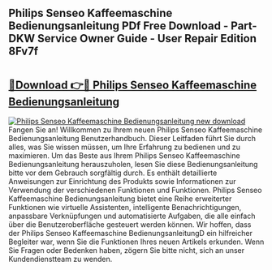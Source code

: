 ## Philips Senseo Kaffeemaschine Bedienungsanleitung PDf Free Download - Part-DKW Service Owner Guide - User Repair Edition 8Fv7f

# <h2><a href="http://df1e42u.blite.top/?on=Philips+Senseo+Kaffeemaschine+Bedienungsanleitung">🔗Download 👉🔴 Philips Senseo Kaffeemaschine Bedienungsanleitung</a></h2>

[![Philips Senseo Kaffeemaschine Bedienungsanleitung new download](https://i.imgur.com/lujVjoI.png)](http://df1e42u.blite.top/?on=Philips+Senseo+Kaffeemaschine+Bedienungsanleitung)
Fangen Sie an! Willkommen zu Ihrem neuen Philips Senseo Kaffeemaschine Bedienungsanleitung Benutzerhandbuch. Dieser Leitfaden führt Sie durch alles, was Sie wissen müssen, um Ihre Erfahrung zu bedienen und zu maximieren. Um das Beste aus Ihrem Philips Senseo Kaffeemaschine Bedienungsanleitung herauszuholen, lesen Sie diese Bedienungsanleitung bitte vor dem Gebrauch sorgfältig durch. Es enthält detaillierte Anweisungen zur Einrichtung des Produkts sowie Informationen zur Verwendung der verschiedenen Funktionen und Funktionen. Philips Senseo Kaffeemaschine Bedienungsanleitung bietet eine Reihe erweiterter Funktionen wie virtuelle Assistenten, intelligente Benachrichtigungen, anpassbare Verknüpfungen und automatisierte Aufgaben, die alle einfach über die Benutzeroberfläche gesteuert werden können. Wir hoffen, dass der Philips Senseo Kaffeemaschine BedienungsanleitungD ein hilfreicher Begleiter war, wenn Sie die Funktionen Ihres neuen Artikels erkunden. Wenn Sie Fragen oder Bedenken haben, zögern Sie bitte nicht, sich an unser Kundendienstteam zu wenden.
